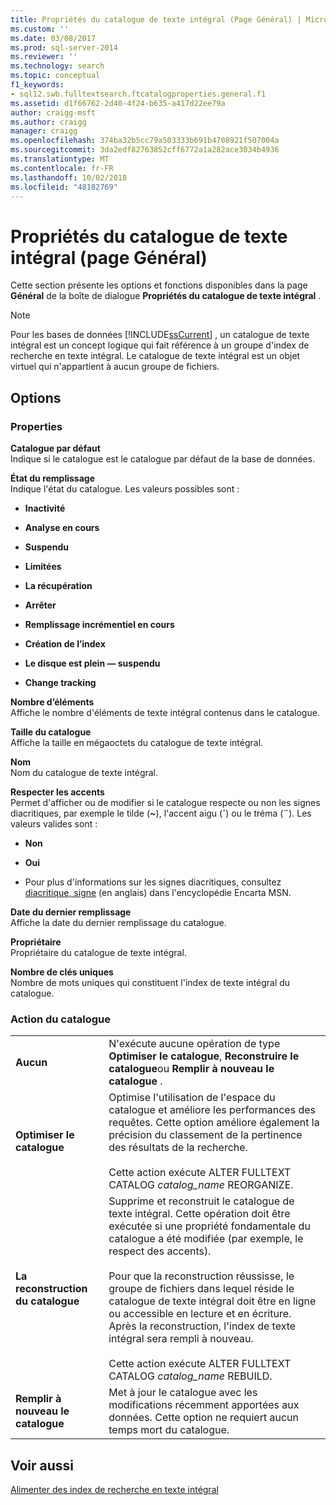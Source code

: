 ```yaml
---
title: Propriétés du catalogue de texte intégral (Page Général) | Microsoft Docs
ms.custom: ''
ms.date: 03/08/2017
ms.prod: sql-server-2014
ms.reviewer: ''
ms.technology: search
ms.topic: conceptual
f1_keywords:
- sql12.swb.fulltextsearch.ftcatalogproperties.general.f1
ms.assetid: d1f66762-2d40-4f24-b635-a417d22ee79a
author: craigg-msft
ms.author: craigg
manager: craigg
ms.openlocfilehash: 374ba32b5cc79a503333b691b4708921f507004a
ms.sourcegitcommit: 3da2edf82763852cff6772a1a282ace3034b4936
ms.translationtype: MT
ms.contentlocale: fr-FR
ms.lasthandoff: 10/02/2018
ms.locfileid: "48182769"
---
```

# <a name="full-text-catalog-properties-general-page"></a>Propriétés du catalogue de texte intégral (page Général)
  Cette section présente les options et fonctions disponibles dans la page **Général** de la boîte de dialogue **Propriétés du catalogue de texte intégral** .  
  
> [!NOTE]  
>  Pour les bases de données [!INCLUDE[ssCurrent](../includes/sscurrent-md.md)] , un catalogue de texte intégral est un concept logique qui fait référence à un groupe d'index de recherche en texte intégral. Le catalogue de texte intégral est un objet virtuel qui n'appartient à aucun groupe de fichiers.  
  
## <a name="options"></a>Options  
  
### <a name="properties"></a>Properties  
 **Catalogue par défaut**  
 Indique si le catalogue est le catalogue par défaut de la base de données.  
  
 **État du remplissage**  
 Indique l'état du catalogue. Les valeurs possibles sont :  
  
-   **Inactivité**  
  
-   **Analyse en cours**  
  
-   **Suspendu**  
  
-   **Limitées**  
  
-   **La récupération**  
  
-   **Arrêter**  
  
-   **Remplissage incrémentiel en cours**  
  
-   **Création de l’index**  
  
-   **Le disque est plein — suspendu**  
  
-   **Change tracking**  
  
 **Nombre d’éléments**  
 Affiche le nombre d'éléments de texte intégral contenus dans le catalogue.  
  
 **Taille du catalogue**  
 Affiche la taille en mégaoctets du catalogue de texte intégral.  
  
 **Nom**  
 Nom du catalogue de texte intégral.  
  
 **Respecter les accents**  
 Permet d'afficher ou de modifier si le catalogue respecte ou non les signes diacritiques, par exemple le tilde (**~**), l'accent aigu (**´**) ou le tréma (**¨**). Les valeurs valides sont :  
  
-   **Non**  
  
-   **Oui**  
  
-   Pour plus d'informations sur les signes diacritiques, consultez [diacritique, signe](http://go.microsoft.com/fwlink/?LinkId=154091) (en anglais) dans l'encyclopédie Encarta MSN.  
  
 **Date du dernier remplissage**  
 Affiche la date du dernier remplissage du catalogue.  
  
 **Propriétaire**  
 Propriétaire du catalogue de texte intégral.  
  
 **Nombre de clés uniques**  
 Nombre de mots uniques qui constituent l'index de texte intégral du catalogue.  
  
### <a name="catalog-action"></a>Action du catalogue  
  
|||  
|-|-|  
|**Aucun**|N'exécute aucune opération de type **Optimiser le catalogue**, **Reconstruire le catalogue**ou **Remplir à nouveau le catalogue** .|  
|**Optimiser le catalogue**|Optimise l'utilisation de l'espace du catalogue et améliore les performances des requêtes. Cette option améliore également la précision du classement de la pertinence des résultats de la recherche.<br /><br /> Cette action exécute ALTER FULLTEXT CATALOG *catalog_name* REORGANIZE.|  
|**La reconstruction du catalogue**|Supprime et reconstruit le catalogue de texte intégral. Cette opération doit être exécutée si une propriété fondamentale du catalogue a été modifiée (par exemple, le respect des accents).<br /><br /> Pour que la reconstruction réussisse, le groupe de fichiers dans lequel réside le catalogue de texte intégral doit être en ligne ou accessible en lecture et en écriture. Après la reconstruction, l'index de texte intégral sera rempli à nouveau.<br /><br /> Cette action exécute ALTER FULLTEXT CATALOG *catalog_name* REBUILD.|  
|**Remplir à nouveau le catalogue**|Met à jour le catalogue avec les modifications récemment apportées aux données. Cette option ne requiert aucun temps mort du catalogue.|  
  
## <a name="see-also"></a>Voir aussi  
 [Alimenter des index de recherche en texte intégral](../relational-databases/indexes/indexes.md)  
  
  
